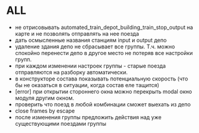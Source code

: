 # ALL

 - не отрисовывать automated_train_depot_building_train_stop_output на карте и не позволять отправлять на нее поезда
 - дать осмысленные названия станциям input и output депо 
 - удаление здания депо не сбрасывает все группы. Т.ч. можно спокойно перенести депо в другое место не потеряв все настройки групп. 
 - при каждом изменении настроек группы - старые поезда отправляются на разборку автоматически.
 - в конструкторе состава показывать потенциальную скорость (что бы не оказаться в ситуации, когда состав еле тащится)
 - [error] при открытии стороннего окна можно перекрыть modal окно модуля другим окном.
 - проверить что поезд в любой комбинации сможет выехать из депо
 - close frames by escape
 - после изменения группы предложить действия над уже существующими поездами группы